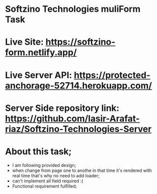 # Softzino Technologies muliForm Task

# Live Site: https://softzino-form.netlify.app/
# Live Server API: https://protected-anchorage-52714.herokuapp.com/
# Server Side repository link: https://github.com/Iasir-Arafat-riaz/Softzino-Technologies-Server

# About this task;
* I am following provided design;
* when change from page one to anothe in that time it's rendered with real time that's why no need to add loader;
* can't implement all field required :( 
* Functional requirement fulfilled;    
